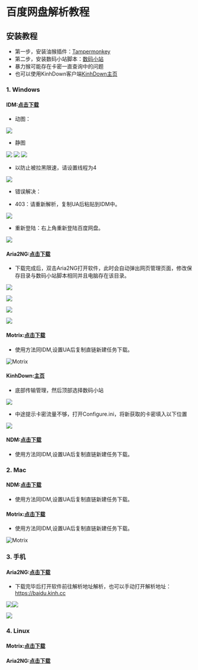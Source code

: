 # 百度网盘解析教程  

## 安装教程  
- 第一步，安装油猴插件：[Tampermonkey](https://www.tampermonkey.net)
- 第二步，安装数码小站脚本：[数码小站](https://greasyfork.org/zh-CN/scripts/426806)  
- 暴力猴可能存在卡密一直查询中的问题
- 也可以使用KinhDown客户端[KinhDown主页](https://kinhdown.com)
### 1. Windows  
#### IDM:[点击下载](https://gitee.com/LoveGlaze/BaiDuPan/attach_files/860267/download/Internet%20Download%20Manager%206.39.5.exe)  
- 动图：

<img src="https://gitee.com/LoveGlaze/images/raw/master/ShuMa-IDM.gif" />  

- 静图  

<img src="https://gitee.com/LoveGlaze/BaiDuPan/raw/master/IDM1.png" />  

<img src="https://gitee.com/LoveGlaze/BaiDuPan/raw/master/IDM2.png" /> 

<img src="https://gitee.com/LoveGlaze/BaiDuPan/raw/master/IDM3.png" />  

- 以防止被拉黑限速，请设置线程为4  

<img src="https://gitee.com/LoveGlaze/BaiDuPan/raw/master/IDM4.png" />  

- 错误解决：  

- 403：请重新解析，复制UA后粘贴到IDM中。  

<img src="https://gitee.com/LoveGlaze/BaiDuPan/raw/master/403%E9%94%99%E8%AF%AF.png" /> 
 
- 重新登陆：右上角重新登陆百度网盘。
  
<img src="https://gitee.com/LoveGlaze/BaiDuPan/raw/master/%E9%87%8D%E6%96%B0%E7%99%BB%E9%99%86%E9%94%99%E8%AF%AF.png" />  

#### Aria2NG:[点击下载](http://aria2.baisheng999.com/)

- 下载完成后，双击Aria2NG打开软件，此时会自动弹出网页管理页面，修改保存目录与数码小站脚本相同并且电脑存在该目录。

![](https://gitee.com/LoveGlaze/BaiDuPan/raw/master/Aria1.png)  

![](https://gitee.com/LoveGlaze/BaiDuPan/raw/master/Aria2.png)  

![](https://gitee.com/LoveGlaze/BaiDuPan/raw/master/Aria3.png)

![](https://gitee.com/LoveGlaze/BaiDuPan/raw/master/Aria4.png)

#### Motrix:[点击下载](https://motrix.app)  

- 使用方法同IDM,设置UA后复制直链新建任务下载。
  
![Motrix](https://gitee.com/LoveGlaze/BaiDuPan/raw/master/Motrix.png)    

#### KinhDown:[主页](https://kinhdown.com)

- 底部传输管理，然后顶部选择数码小站

![](https://gitee.com/LoveGlaze/BaiDuPan/raw/master/KinhDown.png)

- 中途提示卡密流量不够，打开Configure.ini，将新获取的卡密填入以下位置

![](https://gitee.com/LoveGlaze/BaiDuPan/raw/master/KinhDown2.png)

#### NDM:[点击下载](http://www.neatdownloadmanager.com/index.php)  

- 使用方法同IDM,设置UA后复制直链新建任务下载。  

### 2. Mac

#### NDM:[点击下载](http://www.neatdownloadmanager.com/index.php)

- 使用方法同IDM,设置UA后复制直链新建任务下载。

#### Motrix:[点击下载](https://motrix.app)

- 使用方法同IDM,设置UA后复制直链新建任务下载。

![Motrix](https://gitee.com/LoveGlaze/BaiDuPan/raw/master/Motrix.png)  

### 3. 手机  

#### Aria2NG:[点击下载](https://gitee.com/LoveGlaze/BaiDuPan/attach_files/860266/download/AriaNg%20GUI%20-%20KinhDown.apk)  

- 下载完毕后打开软件前往解析地址解析，也可以手动打开解析地址：https://baidu.kinh.cc  

![](https://gitee.com/LoveGlaze/BaiDuPan/raw/master/AriaS1.png)![](https://gitee.com/LoveGlaze/BaiDuPan/raw/master/AriaS2.png)  

![](https://gitee.com/LoveGlaze/BaiDuPan/raw/master/AriaS3.png)  

### 4. Linux

#### Motrix:[点击下载](https://motrix.app)

#### Aria2NG:[点击下载](http://aria2.baisheng999.com/)


